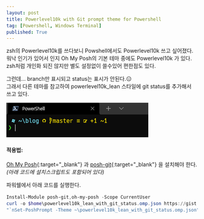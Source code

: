 ```yaml
---
layout: post
title: Powerlevel10k with Git prompt theme for Powershell
tag: [Powershell, Windows Terminal]
published: True
---
```



zsh의 Powerlevel10k를 쓰다보니 Powshell에서도 Powerlevel10k 쓰고 싶어졌다.  
워낙 인기가 있어서 인지 Oh My Posh의 기본 테마 중에도 Powerlevel10k 가 있다.  
zsh처럼 개인화 되진 않지만 별도 설정없이 쓸수있어 편한점도 있다.  

그런데... branch만 표시되고 status는 표시가 안된다.😑  
그래서 다른 테마를 참고하여 powerlevel10k_lean 스타일에 git status를 추가해서 쓰고 있다.  
 
![](../../img/2021-11-02-oh-my-posh-with-posh-git/2021-11-02-14-47-42.png)  



#### 적용법:  
[Oh My Posh](https://ohmyposh.dev/docs/themes){:target="_blank"} 과 [posh-git](http://dahlbyk.github.io/posh-git/){:target="_blank"} 을 설치해야 한다.  
_(아래 코드에 설치스크립트도 포함되어 있다)_  

파워쉘에서 아래 코드를 실행한다.

```powershell
Install-Module posh-git,oh-my-posh -Scope CurrentUser
curl -o $home\powerlevel10k_lean_with_git_status.omp.json https://gist.githubusercontent.com/MeganaD/2d1a501c2eb2642303831306ca5cb385/raw
"`nSet-PoshPrompt -Theme ~\powerlevel10k_lean_with_git_status.omp.json" >> $PROFILE
```





